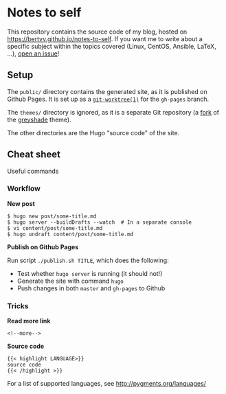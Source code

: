 # Notes to self

This repository contains the source code of my blog, hosted on <https://bertvv.github.io/notes-to-self>. If you want me to write about a specific subject within the topics covered (Linux, CentOS, Ansible, LaTeX, ...), [open an issue](https://github.com/bertvv/notes-to-self/issues)!

## Setup

The `public/` directory contains the generated site, as it is published on Github Pages. It is set up as a [`git-worktree(1)`](https://git-scm.com/docs/git-worktree) for the `gh-pages` branch.

The `themes/` directory is ignored, as it is a separate Git repository (a [fork](https://github.com/bertvv/greyshade) of the [greyshade](https://github.com/cxfksword/greyshade) theme).

The other directories are the Hugo "source code" of the site.

## Cheat sheet

Useful commands

### Workflow

**New post**

```ShellSession
$ hugo new post/some-title.md
$ hugo server --buildDrafts --watch  # In a separate console
$ vi content/post/some-title.md
$ hugo undraft content/post/some-title.md
```

**Publish on Github Pages**

Run script `./publish.sh TITLE`, which does the following:

- Test whether `hugo server` is running (it should not!)
- Generate the site with command `hugo`
- Push changes in both `master` and `gh-pages` to Github

### Tricks

**Read more link**

```
<!--more-->
```

**Source code**

```
{{< highlight LANGUAGE>}}
source code
{{< /highlight >}}
```

For a list of supported languages, see <http://pygments.org/languages/>

